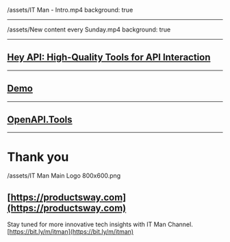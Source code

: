 /assets/IT Man - Intro.mp4
background: true

---

/assets/New content every Sunday.mp4
background: true

---

## [Hey API: High-Quality Tools for API Interaction](https://heyapi.vercel.app/)

---

## [Demo](https://github.com/jellydn/moleculer-typescript-template)

---

## [OpenAPI.Tools](https://openapi.tools/)

---

# Thank you

/assets/IT Man Main Logo 800x600.png

## [https://productsway.com](https://productsway.com)

Stay tuned for more innovative tech insights with IT Man Channel.
[https://bit.ly/m/itman](https://bit.ly/m/itman)
